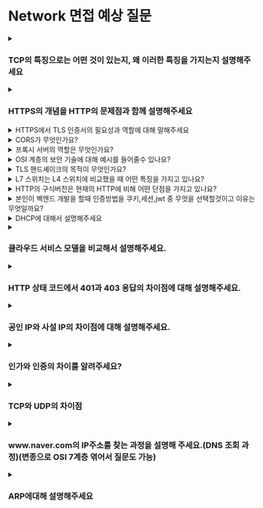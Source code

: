# Network 면접 예상 질문

<details>
<summary><h3>TCP의 특징으로는 어떤 것이 있는지, 왜 이러한 특징을 가지는지 설명해주세요</h3></summary>

- TCP의 특징으로는 연결 지향적, 신뢰성 보장, 순서 보장, 흐름 제어, 혼잡 제어가 있습니다.
- 이러한 특징을 가지는 이유는 TCP의 주요한 기능이 데이터의 신뢰할 수 있는 전송을 보장하는 것이기 때문입니다.
- IP는 단순히 패킷을 목적지까지 전달하기 때문에 전달 성공 보장하지 않습니다.
- 따라서 TCP가 IP 위에서 신뢰성과 제어 기능을 더해 안정적인 데이터 전송을 제공하는 것입니다.
- TCP는 안정적인 데이터 전송 제공하기 위해 3 way handshake로 연결을 수립하고, ACK 응답, 시퀀스 번호 등을 통해 데이터의 신뢰성과 순서를 보장합니다.
- 또한 슬라이딩 윈도우와 혼잡 제어 알고리즘으로 전송 속도를 제어해 네트워크 안정성을 확보합니다.

    <details>
    <summary><h4>꼬리질문 : 흐름 제어 방법 중 sliding window의 개념과 동작 원리를 설명해주세요</h4></summary>

    - Sliding Window는 TCP에서 송신자와 수신자 간 데이터 전송량을 제어하기 위한 흐름 제어 기법입니다.
    - 수신자의 윈도우 크기만큼만 송신자가 연속적으로 데이터를 보낼 수 있도록 제한합니다.
    - 송신자는 데이터를 여러 세그먼트로 나누어 윈도우 크기만큼 전송하며, 각 세그먼트는 시퀀스 번호(sequence number) 를 가집니다.
    - 수신자는 패킷을 받을 때마다 ACK(확인 응답) 을 보내고, “다음으로 받을 수 있는 시퀀스 번호”와 “남은 윈도우 크기” 정보를 함께 전달합니다.
    - 송신자는 이 정보를 바탕으로 전송 가능한 윈도우 범위를 슬라이드(slide) 시키며, 새 데이터 전송을 계속 이어갑니다.
    
    </details>
</details>



<details>
<summary><h3>HTTPS의 개념을 HTTP의 문제점과 함께 설명해주세요</h3></summary>

- HTTP는 평문 (Plain Text) 통신 프로토콜로 데이터 암호화 하지 않고 주고 받는 프로토콜입니다.
- 따라서 도청, 데이터 변조, 스푸핑과 같은 문제점이 발생할 수 있습니다.
- HTTPS는 HTTP에 보안 계층인 TLS 계층을 추가한 프로토콜로, 데이터를 암호화하여 안전하게 주고받을 수 있게 합니다.
- (plus?) HTTPS는 공개키 기반 암호화(PKI)를 사용해 세션키를 교환하고, 이후에는 대칭키 암호화를 통해 빠르고 안전한 통신을 수행합니다.

    <details>
    <summary><h4>꼬리질문 : HTTPS의 장단점에 대해 말해주세요</h4></summary>
    
    - HTTPS의 장점으로는 데이터 암호화가 있습니다.
    - 통신 내용을 암호화하여 중간에 도청하더라도 내용을 알 수 없습니다.
    - 또 서버가 진짜임을 보장할 수 있습니다.
    - CA 인증서와 CA 인증서 검증 체인으로 사용자는 서버가 진짜임을 보장받고, MITM(중간자 공격) 을 방지할 수 있습니다
    - 단점으로는 초기 연결 속도 저하가 있습니다.
    - 초기 연결 시 TLS Handshake 과정에서 추가 왕복이 필요하기 때문입니다.
    - 또 서버 부하 및 처리 속도 저하 및 리소스 소모가 있습니다.
    - 주고받는 모든 데이터를 암호화하고 복호화해야 하기 때문입니다.
    
    </details>
</details>



<details>
<summary>HTTPS에서 TLS 인증서의 필요성과 역할에 대해 말해주세요</summary>

<br>

- TLS 인증서는 중간자 공격(Man-in-the-Middle Attack)과 피싱(Phishing)을 방지하기 위해 필요합니다.
- 중간에 해커가 요청을 가로채 해커의 공개키를 보낼 수 있기 때문에 통신 상대의 신원을 확인할 방법이 없다면, 암호화는 아무 의미 없습니다.
- 클라이언트가 받은 공개키가 정말 요청 보내려는 서버의 것이 맞다는 것을 제 3자가 보증해줄 장치가 필요한데 TLS 인증서가 이 역할을 합니다.

    <details>
    <summary>꼬리질문 : TLS 인증서에는 어떠한 정보들이 들어있나요?</summary>
    
    <br>

    - 인증서에 들어있는 정보는
    - 인증서가 발급된 대상의 도메인 주소,
    - TLS 핸드셰이크 시 키 교환에 사용되는 해당 웹사이트의 공개키,
    - 이 인증서를 발급한 신뢰할 수 있는 기관(CA)의 이름,
    - 이 인증서가 위조되지 않았음을 증명하는 발급자(CA)의 암호화된 서명
    - etc...
    
    </details>
</details>



<details>
<summary>CORS가 무엇인가요?</summary>

<br>

- 교차 출처 리소스 공유로 한 origin에서 실행중인 웹 어플리케이션이 다른 origin(cross-origin)의 선택한 자원에 접근할 수 있는 권한을 부여하도록 브라우저에 알려주는 정책입니다.
- "이 출처는 안전하니 SOP 정책을 잠시 풀어주고 데이터를 읽어갈 수 있게 허락해 달라고 브라우저에게 알려주는 정책입니다.

    <details>
    <summary>꼬리질문 : CORS가 생겨난 이유는 무엇인가요?</summary>
    
    <br>

    - 이전에는 하나의 서버에서 모든 일을 처리해 같은 도메인 내에서 모든 처리가 일어났습니다.
    - 따라서 다른 origin으로 요청을 보내는 것을 악의적인 행위로 간주하는 것이 자연스러워 SOP 정책이 생겼습니다.
    - 하지만 현재는 현재는 프론트엔드 레이어와 API 서버 레이어를 따로 구성하는 경우가 많습니다.
    - 자연스럽게 다른 origin으로 요청하고 응답 받는 수요가 증가해 SOP에 대해 불편한 점들이 조금씩 생겼습니다.
    - 따라서 이러한 불편함을 해소하기 위해 CORS가 생겼습니다.
     
    </details>
</details>



<details>
<summary>프록시 서버의 역할은 무엇인가요?</summary>

<br>

- 클라이언트와 서버 사이에서 요청을 중계하며, 트래픽을 분산시키거나 캐싱, 보안 기능을 제공합니다.

    <details>
    <summary>꼬리질문 : 로드밸런싱의 프로세스는 어떻게 진행되나요?</summary>
    
    <br>

    - 헬스체크로 가용할 수 있는 서버들을 분류하고 프록시가 요청을 받아 알고리즘에 따라, 여러 서버 중 부하가 적거나 가까운 서버로 전달해 균등하게 분산시킵니다.
     
    </details>
</details>



<details>
<summary>OSI 계층의 보안 기술에 대해 예시를 들어줄수 있나요?</summary>

<br>

- 응용계층은 HTTPS, 전송계층은 TLS, 네트워크계층은 IPsec 같은 기술이 보안에 쓰입니다.

    <details>
    <summary>꼬리질문 : 본인이 공격자가 되어 보안이 취약한 계층을 공격해야한다면 어떤 계층을 공격해야할까요?</summary>
    
    <br>

    - 보통 네트워크 계층이나 전송 계층이 취약해 해당 계층에 DDoS나 세션 하이재킹 같은 공격을 할 것 같습니다.
    </details>
</details>



<details>
<summary>TLS 핸드셰이크의 목적이 무엇인가요?</summary>

<br>

- 클라이언트와 서버가 암호화 방식과 키를 안전하게 합의해, 이후 통신을 안전하게 유지하기 위함입니다.
</details>



<details>
<summary>L7 스위치는 L4 스위치에 비교했을 때 어떤 특징을 가지고 있나요?</summary>

<br>

- L7은 패킷의 응용 계층까지 분석해 URL, 쿠키 등으로 세밀한 트래픽 제어가 가능합니다.

    <details>
    <summary>꼬리질문 : 라우터의 기능에대해 설명가능한가요?</summary>
    
    <br>

    - 네트워크 간 데이터를 목적지 IP 기반으로 전달하고, 최적 경로를 선택하는 역할을 합니다.
     
    </details>
</details>



<details>
<summary>HTTP의 구식버전은 현재의 HTTP에 비해 어떤 단점을 가지고 있나요?</summary>

<br>

- 예를 들어 HTTP/1.1은 요청당 연결이 반복되어 비효율적이며, 헤더 중복으로 오버헤드가 큽니다.

    <details>
    <summary>꼬리질문 : 현재 사용되고 있는 HTTP버전에 대해 설명 가능한가요?</summary>
    
    <br>

    - HTTP/2는 멀티플렉싱으로 동시 전송이 가능하고, HTTP/3는 UDP 기반 QUIC으로 지연을 줄였습니다.
     
    </details>
</details>



<details>
<summary>본인이 벡엔드 개발을 할때 인증방법을 쿠키,세션,jwt 중 무엇을 선택할것이고 이유는 무엇일까요?</summary>

<br>

- JWT를 선택하겠습니다. 서버 확장성이 좋고, 세션 저장소가 필요 없어 분산 환경에 적합하기 때문입니다.

    <details>
    <summary>꼬리질문 : 이 방법은 기존의 세션, 쿠키 방식에 비해 어떤점이 우수한가요?</summary>
    
    <br>

    - 상태를 서버에 저장하지 않아 부하가 줄고, 다른 도메인 간 인증도 유연하게 처리할 수 있습니다.
     
    </details>
</details>



<details>
<summary>DHCP에 대해서 설명해주세요</summary>

- DHCP란 네트워크에 연결된 장치에 IP 주소, 서브넷마스크, 게이트웨이, DNS 주소와 같은 네트워크 구성을 자동으로 할당해주는 프로토콜입니다.

    <details>
    <summary>꼬리질문 : DHCP의 장점은 무엇인가요?</summary>

    - 자동으로 IP 주소를 할당해주고, 임대 기간을 용도에 맞게 정할 수 있습니다. 또한 사용하지 않는 IP를 자동으로 반납해 효율적인 관리가 가능합니다.
    
    </details>
    <details>
    <summary>꼬리질문 : DHCP의 임대 방식 과정을 설명해주세요.</summary>

    - 라이언트는 서버에게 DHCP 서버를 찾기 위해 브로드캐스트 메시지를 보냅니다. 
    - 서버는 요청을 받고 클라이언트에게 사용 가능한 네트워크 정보를 제공해줍니다.
    - 클라이언트는 제공 받은 IP 주소를 사용하겠다는 의사를 서버에게 요청하고 서버는 이를 승인하고 최종적으로 IP 주소를 할당해줍니다.
    
    </details>
</details>



<details>
<summary><h3>클라우드 서비스 모델을 비교해서 설명해주세요.</h3></summary>
- IaaS는 인프라를 빌려쓰는 서비스로, 사용자가 OS부터 애플리케이션까지 직접 관리하는 방식입니다. PaaS는 플랫폼을 빌려쓰는 서비스로, 사용자는 애플리케이션과 데이터만 관리하면 되고 나머지는 공급자가 관리하는 방식입니다. SaaS는 소프트웨어를 구독하는 방식의 서비스로, 사용자는 데이터 말고는 관리할 것이 없는 방식입니다.
    <details>
    <summary><h4>꼬리질문 : 클라우드 서비스 모델에는 어떤 예시가 있을까요?</h4></summary>
    - IaaS는 aws의 ec2가 있고, PaaS는 google cloud가 있고, SaaS는 gmail이 있습니다.
    </details>
    <details>
    <summary><h4>꼬리질문 : 빠르게 개발하려는 스타트업 기업이 있다고 하면 어떠한 클라우드 서비스 모델을 사용하는 것이 좋을까요?</h4></summary>
    - OS 부터 직접 관리하는 방식이 아닌 애플리케이션과 데이터만 관리하면 되는 PaaS를 추천합니다.
    </details>
</details>



<details>
<summary><h3>HTTP 상태 코드에서 401과 403 응답의 차이점에 대해 설명해주세요.</h3></summary>
- 인가(401)는 인증을 받지 않아 서버가 클라이언트의 상태를 모르는 경우를 의미하고, 인증(403)은 서버가 클라이언트의 존재를 알지만 허가 하지 않은 상태를 의미합니다.
</details>



<details>
<summary><h3>공인 IP와 사설 IP의 차이점에 대해 설명해주세요.</h3></summary>
- 공인 IP는 전 세계에서 유일하게 식별되는 IP 주소로 인터넷 서비스 제공자가 할당하지만, 사설 IP는 특정 사설 네트워크 내부에서만 사용되는 주소로 사설 IP를 사용하는 기기는 NAT를 통해 외부 인터넷과 통신합니다.
</details>

<details>
<summary><h3>인가와 인증의 차이를 알려주세요?</h3></summary>
- 인증은 이 사람이 누구인가WHO?를 확인하는 것이고,  
- 인가는 이 사람은 무엇을 할수있는가what?을 확인하는것입니다.
    <details>
    <summary><h4>꼬리질문1: 그렇다면 인증의 방법으로는 무엇이 있나요?</h4></summary>
    - 가장 단순한 방식으로는 요청마다 인증 관련 데이터를 함께 전송하는 방식이 있으며, 이때 쿠키를 활용할 수 있습니다.
    - 인증 방식은 크게 세션 방식과 토큰 방식으로 나눌 수 있습니다.
    - 세션 방식은 서버에 사용자 정보를 저장해두고 클라이언트는 세션 ID만을 가지고 다니는 방식입니다.
    - 토큰 방식은 서버가 사용자 정보를 저장하지 않고, 서명된 토큰을 클라이언트에게 전달하며 이후 요청 시 해당 토큰을 통해 검증하는 방식입니다.
    </details>
    <details>
    <summary><h4>꼬리질문2: 토큰방식과 세션방식을 비교하면?</h4></summary>
    - 토큰방식은 무상태성을 유지할 수 있다는 장점이 있습니다.  (stateless) 즉, 아무리 많은 사용자가 연결을 해도 서버가 저장할 필요가없으므로 확장성이 좋습니다.  
    세션은 서버에 상태를 저장해야하기 때문에 확장성이 떨어집니다
    - 보안측면에서 토큰은 토큰 탈취시 보안이 매우 취약합니다.  
    세션방식은 서버에 사용자 정보를 저장하기 때문에 토큰방식에 비해 보안이 더 좋습니다.
    - 또한 토큰의 크기가 세션ID에 비해 크기 때문에 네트워크 비용이 토큰이 더 큽니다.
    </details>
</details>



<details>
<summary><h3>TCP와 UDP의 차이점</h3></summary>
- TCP는 연결지향형 프로토콜로, 데이터의 신뢰성 있는 전
송을 보장합니다. 데이터가 손실되거나 순서가 바뀌었을 때 재전송 및 재정렬 기능을 제공합니다.
- UDP는 비연결형 프로토콜로, 데이터의 신뢰성을 보장하지 않습니다. 데이터가 손실되거나 순서가 바뀌어도 재전송하지 않으며, 빠른 전송이 필요한 실시간 애플리케이션에 적합합니다.
    <details>
    <summary><h4>꼬리질문: TCP의 3-way Handshake 과정을 설명해 주세요.</h4></summary>
    - 클라이언트가 서버에 연결 요청을 위해 SYN 패킷을 보냅니다.
    - 서버는 클라이언트의 요청을 수락하고, SYN-ACK 패킷을 클라이언트에게 보냅니다.
    - 클라이언트는 서버의 응답을 확인하고, ACK 패킷을 서버에 보냅니다.
    - 이로써 연결이 성립되어 데이터 전송이 시작됩니다.
    </details>
    <details>
    <summary><h4>꼬리질문2: TCP의 혼잡 제어 메커니즘에 대해 설명해 주세요.</h4></summary>
    - TCP의 혼잡 제어는 네트워크 혼잡을 감지하고 이를 완화하기 위한 메커니즘입니다. 이를 위해 슬로우 스타트, 혼잡 회피, 빠른 회복, 빠른 재전송을 사용합니다.
    - 슬로우 스타트는 초기 혼잡 윈도우 크기를 작게 설정하고, ACK를 받을 때마다 윈도우 크기를 지수적으로 증가시킵니다.
    - 혼잡 회피는 혼잡 윈도우 크기를 선형적으로 증가시켜 네트워크 혼잡을 완화합니다.
    - 빠른 재전송은 중복 ACK(3개)를 감지하면 손실된 패킷을 즉시 재전송합니다.
    - 빠른 회복은 손실된 패킷이 재전송된 후에도 혼잡 윈도우 크기를 감소시키지 않고 유지합니다.
    > 그림 그리면서 설명하는게 효과적임.(지수증가 ,선형증가, 절반감소하는 그래프)
    </details>
</details>



<details>
<summary><h3>www.naver.com의 IP주소를 찾는 과정을 설명해 주세요.(DNS 조회 과정)(변종으로 OSI 7계층 엮어서 질문도 가능)</h3></summary>
- 사용자가 웹브라우저에 도메인 네임(예: www.naver.com)을 입력하면, 브라우저는 DNS 캐시(hosts도 설명하면 굿)를 확인합니다.
- 캐시에 해당 도메인의 IP 주소가 없으면, 운영체제에 설정된 DNS 서버(일반적으로 ISP나 공용 DNS 서버)로 질의합니다.
- DNS 서버가 해당 도메인의 IP 주소를 알고 있으면, 이를 반환합니다. 만약 모른다면, DNS 서버는 루트 DNS 서버에 질의하여 시작합니다.
- 루트 DNS 서버는 최상위 도메인(TLD) 서버(com)의 위치를 알려줍니다.
- 이후 TLD(com) 서버에 질의하여 도메인을 관리하는 권한 있는 네임서버의 위치를 얻습니다.
- 마지막으로, 권한 있는 네임서버에 질의하여 도메인의 실제 IP 주소를 받아옵니다.
- 이 IP 주소는 브라우저로 반환되어, 사용자는 해당 웹사이트에 접속할 수 있게 됩니다.
    <details>
    <summary><h4>꼬리질문: 재귀 조회와 반복 조회의 차이점은?</h4></summary>
    - 재귀 조회는 클라이언트가 DNS 서버에 질의할 때, DNS 서버가 최종 답변을 찾을 때까지 다른  DNS 서버에 질의를 대신 수행하는 방식입니다.
    - 반복 조회는 클라이언트가 DNS 서버에 질의할 때, DNS 서버가 최종 답변을 찾지 못하면, 다음에 질의할 DNS 서버의 주소를 클라이언트에게 반환하는 방식입니다. 클라이언트가 직접 다음 DNS 서버에 질의해야 합니다.
    </details>
</details>



<details>
<summary><h3>ARP에대해 설명해주세요</h3></summary>
- ARP(Address Resolution Protocol)는 네트워크 계층(IP 주소)에서 데이터 링크 계층(MAC 주소)로의 주소 변환을 담당하는 프로토콜입니다. 컴퓨터가 로컬 네트워크 내의 다른 장치와 통신하려면 최종적으로 MAC 주소를 알아야 하기 때문에 ARP가 필요합니다.
0. 먼저 ARP Cache 테이블에서 해당 IP 주소에 대한 MAC 주소가 있는지 확인합니다.
1. 캐시가 없다면 ARP 요청 패킷을 브로드캐스트로 전송하여 해당 IP 주소를 가진 장치가 자신의 MAC 주소를 응답하도록 합니다.
2. 해당 IP 주소를 가진 장치는 ARP 응답 패킷을 유니캐스트로 보내 자신의 MAC 주소를 알려줍니다.
3. 요청한 장치는 이 MAC 주소를 ARP 캐시에 저장하고, 이후 통신에 사용합니다.
    <details>
    <summary><h4>꼬리질문: ARP 스푸핑이 무엇인가요?</h4></summary>
    - ARP 스푸핑은 공격자가 네트워크 내에서 ARP 프로토콜을 악용하여 자신의 MAC 주소를 다른 장치의 IP 주소에 매핑시키는 공격입니다.  
    - 예를 들어, 공격자가 게이트웨이의 IP 주소에 자신의 MAC 주소를 매핑시키면, 네트워크 내의 다른 장치들은 게이트웨이로 가는 트래픽을 공격자에게 보내게 됩니다.
    </details>
</details> 
